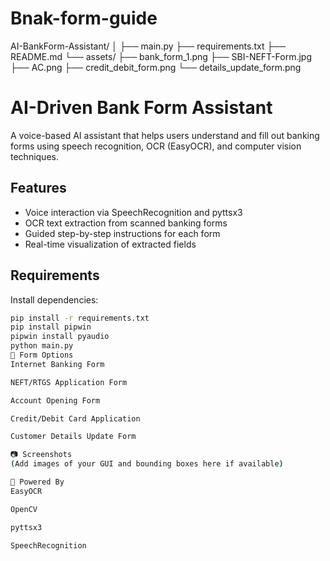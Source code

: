 # Bnak-form-guide
AI-BankForm-Assistant/
│
├── main.py
├── requirements.txt
├── README.md
└── assets/
    ├── bank_form_1.png
    ├── SBI-NEFT-Form.jpg
    ├── AC.png
    ├── credit_debit_form.png
    └── details_update_form.png
# AI-Driven Bank Form Assistant

A voice-based AI assistant that helps users understand and fill out banking forms using speech recognition, OCR (EasyOCR), and computer vision techniques.

## Features

-  Voice interaction via SpeechRecognition and pyttsx3
-  OCR text extraction from scanned banking forms
-  Guided step-by-step instructions for each form
-  Real-time visualization of extracted fields

## Requirements

Install dependencies:

```bash
pip install -r requirements.txt
pip install pipwin
pipwin install pyaudio
python main.py
📝 Form Options
Internet Banking Form

NEFT/RTGS Application Form

Account Opening Form

Credit/Debit Card Application

Customer Details Update Form

📷 Screenshots
(Add images of your GUI and bounding boxes here if available)

🤖 Powered By
EasyOCR

OpenCV

pyttsx3

SpeechRecognition

